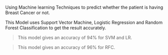 Using Machine learning Techniques to predict whether the patient is having Breast Cancer or not.


This Model uses Support Vector Machine, Logistic Regression and Random Forest Classification to get the result accurately.
> This model gives an accuracy of 94% for SVM and LR.

> This model gives an accuracy of 96% for RFC.
